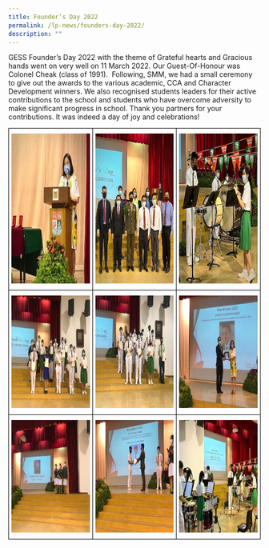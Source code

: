 ```yaml
---
title: Founder’s Day 2022
permalink: /lp-news/founders-day-2022/
description: ""
---
```




GESS Founder’s Day 2022 with the theme of Grateful hearts and Gracious hands went on very well on 11 March 2022. Our Guest-Of-Honour was Colonel Cheak (class of 1991).  Following, SMM, we had a small ceremony to give out the awards to the various academic, CCA and Character Development winners. We also recognised students leaders for their active contributions to the school and students who have overcome adversity to make significant progress in school. Thank you partners for your contributions. It was indeed a day of joy and celebrations!

<style type="text/css">
.tg  {border-collapse:collapse;border-spacing:0;}
.tg td{border-color:black;border-style:solid;border-width:1px;font-family:Arial, sans-serif;font-size:14px;
  overflow:hidden;padding:10px 5px;word-break:normal;}
.tg th{border-color:black;border-style:solid;border-width:1px;font-family:Arial, sans-serif;font-size:14px;
  font-weight:normal;overflow:hidden;padding:10px 5px;word-break:normal;}
.tg .tg-0lax{text-align:left;vertical-align:top}
</style>
<table class="tg">
<thead>
  <tr>
    <th class="tg-0lax"><img src="/images/FD04.jpeg" alt="Founder's Day" width="300" height="300"></th>
    <th class="tg-0lax"><img src="/images/FD12-768x768.jpeg" alt="Founder's Day" width="300" height="300"></th>
    <th class="tg-0lax"><img src="/images/FD-01.jpeg" alt="Founder's Day" width="300" height="300"></th>
  </tr>
</thead>
<tbody>
  <tr>
    <td class="tg-0lax"><img src="/images/FD07-768x576.jpeg" alt="Founder's Day" width="300" height="225"></td>
    <td class="tg-0lax"><img src="/images/FD08-768x576.jpeg" alt="Founder's Day" width="300" height="225"></td>
    <td class="tg-0lax"><img src="/images/FD11-768x576.jpeg" alt="Founder's Day" width="300" height="225"></td>
  </tr>
  <tr>
    <td class="tg-0lax"><img src="/images/FD05-768x576.jpeg" alt="Founder's Day" width="300" height="225"></td>
    <td class="tg-0lax"><img src="/images/FD10-768x576.jpeg" alt="Founder's Day" width="300" height="225"></td>
    <td class="tg-0lax"><img src="/images/FD02-768x576.jpeg" alt="Founder's Day" width="300" height="225"></td>
  </tr>
</tbody>
</table>

